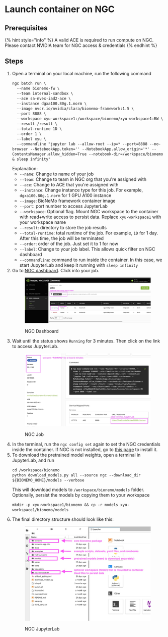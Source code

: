 # Launch container on NGC

## Prerequisites

{% hint style="info" %}
A valid ACE is required to run compute on NGC. Please contact NVIDIA team for NGC access & credentials
{% endhint %}

## Steps

1.  Open a terminal on your local machine, run the following command
    ```shell
    ngc batch run \
      --name bionemo-fw \
      --team internal-sandbox \
      --ace sa-nvex-iad2-ace \
      --instance dgxa100.80g.1.norm \
      --image nvcr.io/nvidia/clara/bionemo-framework:1.5 \
      --port 8888 \
      --workspace xyu-workspace1:/workspace/bionemo/xyu-workspace1:RW \
      --result /result \
      --total-runtime 1D \
      --order 1 \
      --label xyu \
      --commandline "jupyter lab --allow-root --ip=* --port=8888 --no-browser --NotebookApp.token='' --NotebookApp.allow_origin='*' --ContentsManager.allow_hidden=True --notebook-dir=/workspace/bionemo & sleep infinity"
    ```
    Explanation:
      - `--name`: Change to name of your job
      - `--team`: Change to team in NGC org that you're assigned with
      - `--ace`: Change to ACE that you're assigned with
      - `--instance`: Change instance type for this job. For example, `dgxa100.80g.1.norm` for 1 GPU A100 instance
      - `--image`: BioNeMo framework container image
      - `--port`: port number to access JupyterLab
      - `--workspace`: Optional flag. Mount NGC workspace to the container with read+write access to persist data. Replace `xyu-workspace1` with your workspace name
      - `--result`: directory to store the job results
      - `--total-runtime`: total runtime of the job. For example, `1D` for 1 day. After this time, the job will be terminated
      - `--order`: order of the job. Just set it to 1 for now
      - `--label`: Change to your job label. This allows quick filter on NGC dashboard
      - `--commandline`: command to run inside the container. In this case, we start JupyterLab and keep it running with `sleep infinity`
2. Go to [NGC dashboard](https://bc.ngc.nvidia.com/jobs). Click into your job.
    <figure><img src="../.gitbook/assets/images/ngc-dashboard.jpg" alt=""><figcaption><p>NGC Dashboard</p></figcaption></figure>
3. Wait until the status shows `Running` for 3 minutes. Then click on the link to access JupyterLab.
    <figure><img src="../.gitbook/assets/images/ngc-job.jpg" alt=""><figcaption><p>NGC Job</p></figcaption></figure>
4. In the terminal, run the `ngc config set` again to set the NGC credentials inside the container. If NGC is not installed, go to [this page](https://org.ngc.nvidia.com/setup/installers/cli) to install it.
5. To download the pretrained model weights, open a terminal in JupyterLab, and run
    ```shell
    cd /workspace/bionemo
    python download_models.py all --source ngc --download_dir ${BIONEMO_HOME}/models --verbose
    ```
    This will download models to `/workspace/bionemo/models` folder.
    Optionally, persist the models by copying them to your workspace
    ```shell
    mkdir -p xyu-workspace1/bionemo && cp -r models xyu-workspace1/bionemo/models
    ```
6. The final directory structure should look like this:
    <figure><img src="../.gitbook/assets/images/ngc-jupyterlab.jpg" alt=""><figcaption><p>NGC JupyterLab</p></figcaption></figure>

